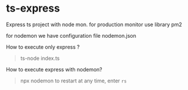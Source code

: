 # ts-express
Express ts project with node mon.
for production monitor use library pm2

for nodemon we have configuration file nodemon.json

How to execute only express ?
>	ts-node index.ts

How to execute express with nodemon?
>	npx nodemon
to restart at any time, enter `rs`